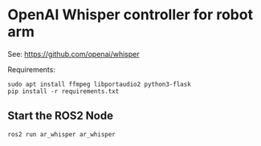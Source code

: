 # OpenAI Whisper controller for robot arm

See: https://github.com/openai/whisper


Requirements:

```
sudo apt install ffmpeg libportaudio2 python3-flask
pip install -r requirements.txt
```

## Start the ROS2 Node

```
ros2 run ar_whisper ar_whisper
```